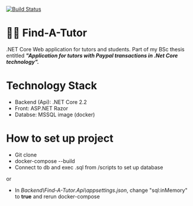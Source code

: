 [![Build Status](https://travis-ci.org/jurczewski/Find-A-Tutor.svg?branch=master)](https://travis-ci.org/jurczewski/Find-A-Tutor)
# 👨‍🏫 Find-A-Tutor
.NET Core Web application for tutors and students.
Part of my BSc thesis entitled ***"Application for tutors with Paypal transactions in .Net Core technology".***

# Technology Stack
- Backend (Api): .NET Core 2.2
- Front: ASP.NET Razor
- Databse: MSSQL image (docker)

# How to set up project
- Git clone
- docker-compose --build
- Connect to db and exec .sql from /scripts to set up database

or
- In *Backend\Find-A-Tutor.Api\appsettings.json*, change "sql:inMemory" to **true** and rerun docker-compose
